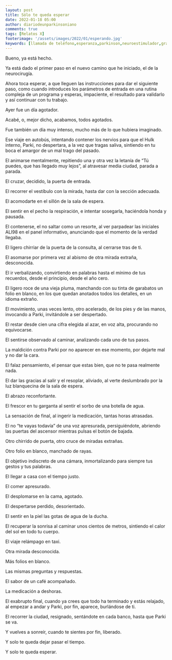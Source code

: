 ```yaml
---
layout: post
title: Sólo te queda esperar
date: 2022-01-18 05:00
author: diariodeunparkinsoniano
comments: true
tags: [Relatos X]
footerimage: '/assets/images/2022/01/esperando.jpg'
keywords: [llamada de teléfono,esperanza,parkinson,neuroestimulador,gran día,esperando]
---
```



Bueno, ya está hecho.

Ya está dado el primer paso en el nuevo camino que he iniciado, el de la neurocirugía.

Ahora toca esperar, a que lleguen las instrucciones para dar el siguiente paso, como cuando introduces los parámetros de entrada en una rutina compleja de un programa y esperas, impaciente, el resultado para validarlo y así continuar con tu trabajo.

Ayer fue un día agotador.

Acabé, o, mejor dicho, acabamos, todos agotados.

Fue también un día muy intenso, mucho más de lo que hubiera imaginado.

Ese viaje en autobús, intentando contener los nervios para que el Hulk interno, Parki, no despertara, a la vez que tragas saliva, sintiendo en tu boca el amargor de un mal trago del pasado.

El animarse mentalmente, repitiendo una y otra vez la letanía de “Tú puedes, que has llegado muy lejos”, al atravesar media ciudad, parada a parada.

El cruzar, decidido, la puerta de entrada.

El recorrer el vestíbulo con la mirada, hasta dar con la sección adecuada.

El acomodarte en el sillón de la sala de espera.

El sentir en el pecho la respiración, e intentar sosegarla, haciéndola honda y pausada.

El contenerse, el no saltar como un resorte, al ver parpadear las iniciales ALI98 en el panel informativo, anunciando que el momento de la verdad llegaba.

El ligero chirriar de la puerta de la consulta, al cerrarse tras de ti.

El asomarse por primera vez al abismo de otra mirada extraña, desconocida.

El ir verbalizando, convirtiendo en palabras hasta el mínimo de tus recuerdos, desde el principio, desde el año cero.

El ligero roce de una vieja pluma, manchando con su tinta de garabatos un folio en blanco, en los que quedan anotados todos los detalles, en un idioma extraño.

El movimiento, unas veces lento, otro acelerado, de los pies y de las manos, invocando a Parki, invitándole a ser despertado.

El restar desde cien una cifra elegida al azar, en voz alta, procurando no equivocarse.

El sentirse observado al caminar, analizando cada uno de tus pasos.

La maldición contra Parki por no aparecer en ese momento, por dejarte mal y no dar la cara.

El falaz pensamiento, el pensar que estas bien, que no te pasa realmente nada.

El dar las gracias al salir y el resoplar, aliviado, al verte deslumbrado por la luz blanquecina de la sala de espera.

El abrazo reconfortante.

El frescor en tu garganta al sentir el sorbo de una botella de agua.

La sensación de final, al ingerir la medicación, tantas horas atrasadas.

El no “te vayas todavía” de una voz apresurada, persiguiéndote, abriendo las puertas del ascensor mientras pulsas el botón de bajada.

Otro chirrido de puerta, otro cruce de miradas extrañas.

Otro folio en blanco, manchado de rayas.

El objetivo indiscreto de una cámara, inmortalizando para siempre tus gestos y tus palabras.

El llegar a casa con el tiempo justo.

El comer apresurado.

El desplomarse en la cama, agotado.

El despertarse perdido, desorientado.

El sentir en la piel las gotas de agua de la ducha.

El recuperar la sonrisa al caminar unos cientos de metros, sintiendo el calor del sol en todo tu cuerpo.

El viaje relámpago en taxi.

Otra mirada desconocida.

Más folios en blanco.

Las mismas preguntas y respuestas.

El sabor de un café acompañado.

La medicación a deshoras.

El exabrupto final, cuando ya crees que todo ha terminado y estás relajado, al empezar a andar y Parki, por fin, aparece, burlándose de ti.

El recorrer la ciudad, resignado, sentándote en cada banco, hasta que Parki se va.

Y vuelves a sonreír, cuando te sientes por fin, liberado.

Y solo te queda dejar pasar el tiempo.

Y solo te queda esperar.

